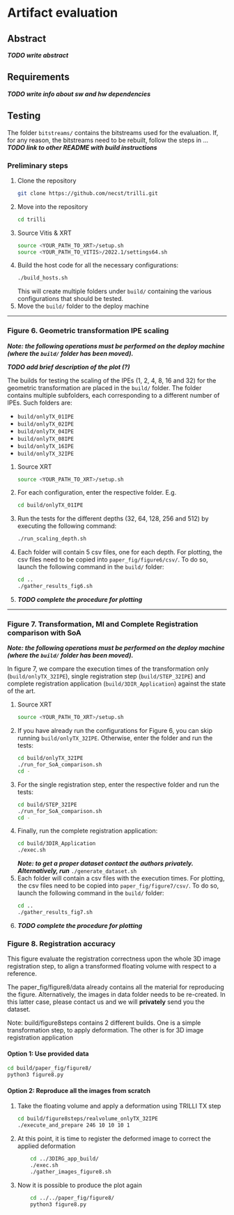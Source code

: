 # Artifact evaluation

## Abstract

***TODO write abstract***

## Requirements

***TODO write info about sw and hw dependencies***

## Testing

The folder `bitstreams/` contains the bitstreams used for the evaluation. If, for any reason, the bitstreams need to be rebuilt, follow the steps in ... ***TODO link to other README with build instructions***

### Preliminary steps
1. Clone the repository
    ```bash
    git clone https://github.com/necst/trilli.git
    ```
2. Move into the repository
    ```bash
    cd trilli
    ```
3. Source Vitis & XRT
    ```bash
    source <YOUR_PATH_TO_XRT>/setup.sh
    source <YOUR_PATH_TO_VITIS>/2022.1/settings64.sh
    ```
4. Build the host code for all the necessary configurations:
    ```bash
    ./build_hosts.sh
    ```
    This will create multiple folders under `build/` containing the various configurations that should be tested.
5. Move the `build/` folder to the deploy machine

---

### Figure 6. Geometric transformation IPE scaling
***Note: the following operations must be performed on the deploy machine (where the `build/` folder has been moved).***

***TODO add brief description of the plot (?)*** 

The builds for testing the scaling of the IPEs (1, 2, 4, 8, 16 and 32) for the geometric transformation are placed in the `build/` folder. The folder contains multiple subfolders, each corresponding to a different number of IPEs. Such folders are:
- `build/onlyTX_01IPE`
- `build/onlyTX_02IPE`
- `build/onlyTX_04IPE`
- `build/onlyTX_08IPE`
- `build/onlyTX_16IPE`
- `build/onlyTX_32IPE`

1. Source XRT
    ```bash
    source <YOUR_PATH_TO_XRT>/setup.sh
    ```
2. For each configuration, enter the respective folder. E.g.
    ```bash
    cd build/onlyTX_01IPE
    ```
3. Run the tests for the different depths (32, 64, 128, 256 and 512) by executing the following command:
    ```bash
    ./run_scaling_depth.sh
    ```
4. Each folder will contain 5 csv files, one for each depth. For plotting, the csv files need to be copied into `paper_fig/figure6/csv/`. To do so, launch the following command in the `build/` folder:
    ```bash
    cd ..
    ./gather_results_fig6.sh
    ```
5. ***TODO complete the procedure for plotting***

----

### Figure 7. Transformation, MI and Complete Registration comparison with SoA
***Note: the following operations must be performed on the deploy machine (where the `build/` folder has been moved).***

In figure 7, we compare the execution times of the transformation only (`build/onlyTX_32IPE`), single registration step (`build/STEP_32IPE`) and complete registration application (`build/3DIR_Application`) against the state of the art.

1. Source XRT
    ```bash
    source <YOUR_PATH_TO_XRT>/setup.sh
    ```
2. If you have already run the configurations for Figure 6, you can skip running `build/onlyTX_32IPE`. Otherwise, enter the folder and run the tests:
    ```bash
    cd build/onlyTX_32IPE
    ./run_for_SoA_comparison.sh
    cd -
    ```
3. For the single registration step, enter the respective folder and run the tests:
    ```bash
    cd build/STEP_32IPE
    ./run_for_SoA_comparison.sh
    cd -
    ```
4. Finally, run the complete registration application:
    ```bash
    cd build/3DIR_Application
    ./exec.sh
    ```
    ***Note: to get a proper dataset contact the authors privately. Alternatively, run*** `./generate_dataset.sh`
5. Each folder will contain a csv files with the execution times. For plotting, the csv files need to be copied into `paper_fig/figure7/csv/`. To do so, launch the following command in the `build/` folder:
    ```bash
    cd ..
    ./gather_results_fig7.sh
    ```
6. ***TODO complete the procedure for plotting***

### Figure 8. Registration accuracy

This figure evaluate the registration correctness upon the whole 3D image registration step, to align a transformed floating volume with respect to a reference. 

The paper_fig/figure8/data already contains all the material for reproducing the figure. 
Alternatively, the images in data folder needs to be re-created.
In this latter case, please contact us and we will **privately** send you the dataset.

Note: build/figure8steps contains 2 different builds. One is a simple transformation step, to apply deformation. The other is for 3D image registration application

#### Option 1: Use provided data

```bash
cd build/paper_fig/figure8/
python3 figure8.py
```
#### Option 2: Reproduce all the images from scratch

1. Take the floating volume and apply a deformation using TRILLI TX step
    ```bash
    cd build/figure8steps/realvolume_onlyTX_32IPE
    ./execute_and_prepare 246 10 10 10 1
    ```
3. At this point, it is time to register the deformed image to correct the applied deformation
    ```bash
        cd ../3DIRG_app_build/
        ./exec.sh
        ./gather_images_figure8.sh
    ```
4. Now it is possible to produce the plot again
    ```bash
        cd ../../paper_fig/figure8/
        python3 figure8.py
    ```